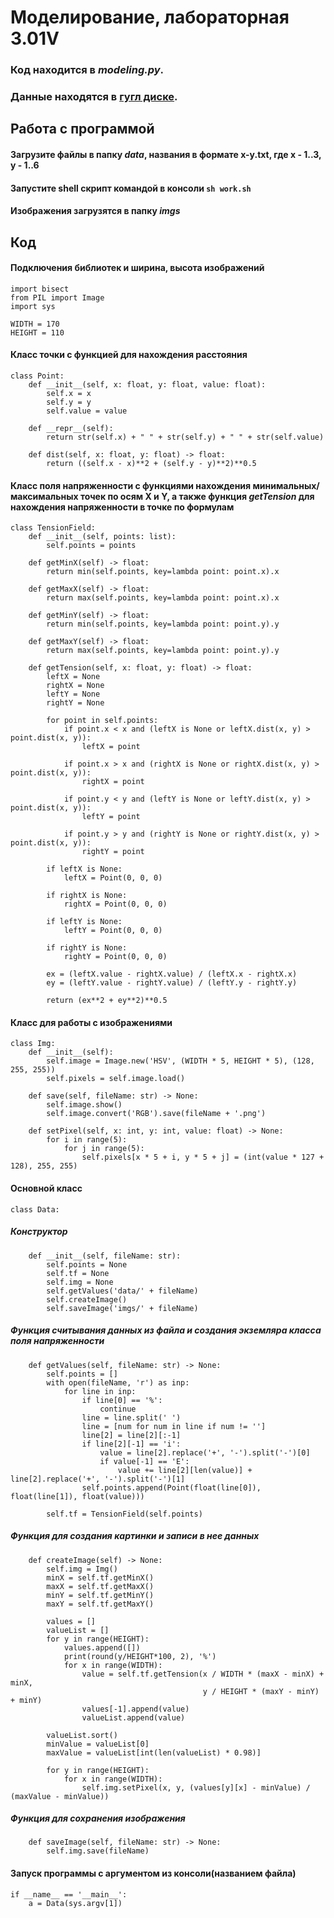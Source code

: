 # Моделирование, лабораторная 3.01V

### Код находится в *modeling.py*.
### Данные находятся в [гугл диске](https://drive.google.com/drive/u/0/folders/1IuJDaZ1zSW1CxXfuGAQlgaS6GmzVH4oP).
## Работа с программой
#### Загрузите файлы в папку *data*, названия в формате x-y.txt, где x - 1..3, y - 1..6
#### Запустите shell скрипт командой в консоли `sh work.sh`
#### Изображения загрузятся в папку *imgs*

## Код
#### Подключения библиотек и ширина, высота изображений
```
import bisect
from PIL import Image
import sys

WIDTH = 170
HEIGHT = 110
```

#### Класс точки с функцией для нахождения расстояния

```
class Point:
    def __init__(self, x: float, y: float, value: float):
        self.x = x
        self.y = y
        self.value = value

    def __repr__(self):
        return str(self.x) + " " + str(self.y) + " " + str(self.value)

    def dist(self, x: float, y: float) -> float:
        return ((self.x - x)**2 + (self.y - y)**2)**0.5
```

#### Класс поля напряженности с функциями нахождения минимальных/максимальных точек по осям X и Y, а также функция *getTension* для нахождения напряженности в точке по формулам

```
class TensionField:
    def __init__(self, points: list):
        self.points = points

    def getMinX(self) -> float:
        return min(self.points, key=lambda point: point.x).x

    def getMaxX(self) -> float:
        return max(self.points, key=lambda point: point.x).x

    def getMinY(self) -> float:
        return min(self.points, key=lambda point: point.y).y

    def getMaxY(self) -> float:
        return max(self.points, key=lambda point: point.y).y

    def getTension(self, x: float, y: float) -> float:
        leftX = None
        rightX = None
        leftY = None
        rightY = None

        for point in self.points:
            if point.x < x and (leftX is None or leftX.dist(x, y) > point.dist(x, y)):
                leftX = point

            if point.x > x and (rightX is None or rightX.dist(x, y) > point.dist(x, y)):
                rightX = point

            if point.y < y and (leftY is None or leftY.dist(x, y) > point.dist(x, y)):
                leftY = point

            if point.y > y and (rightY is None or rightY.dist(x, y) > point.dist(x, y)):
                rightY = point

        if leftX is None:
            leftX = Point(0, 0, 0)

        if rightX is None:
            rightX = Point(0, 0, 0)

        if leftY is None:
            leftY = Point(0, 0, 0)

        if rightY is None:
            rightY = Point(0, 0, 0)

        ex = (leftX.value - rightX.value) / (leftX.x - rightX.x)
        ey = (leftY.value - rightY.value) / (leftY.y - rightY.y)

        return (ex**2 + ey**2)**0.5
```

#### Класс для работы с изображениями

```
class Img:
    def __init__(self):
        self.image = Image.new('HSV', (WIDTH * 5, HEIGHT * 5), (128, 255, 255))
        self.pixels = self.image.load()

    def save(self, fileName: str) -> None:
        self.image.show()
        self.image.convert('RGB').save(fileName + '.png')

    def setPixel(self, x: int, y: int, value: float) -> None:
        for i in range(5):
            for j in range(5):
                self.pixels[x * 5 + i, y * 5 + j] = (int(value * 127 + 128), 255, 255)
```

#### Основной класс

```
class Data:
```

##### Конструктор
```
    def __init__(self, fileName: str):
        self.points = None
        self.tf = None
        self.img = None
        self.getValues('data/' + fileName)
        self.createImage()
        self.saveImage('imgs/' + fileName)
```

##### Функция считывания данных из файла и создания экземляра класса поля напряженности
```
    def getValues(self, fileName: str) -> None:
        self.points = []
        with open(fileName, 'r') as inp:
            for line in inp:
                if line[0] == '%':
                    continue
                line = line.split(' ')
                line = [num for num in line if num != '']
                line[2] = line[2][:-1]
                if line[2][-1] == 'i':
                    value = line[2].replace('+', '-').split('-')[0]
                    if value[-1] == 'E':
                        value += line[2][len(value)] + line[2].replace('+', '-').split('-')[1]
                self.points.append(Point(float(line[0]), float(line[1]), float(value)))

        self.tf = TensionField(self.points)
```

##### Функция для создания картинки и записи в нее данных
```
    def createImage(self) -> None:
        self.img = Img()
        minX = self.tf.getMinX()
        maxX = self.tf.getMaxX()
        minY = self.tf.getMinY()
        maxY = self.tf.getMaxY()

        values = []
        valueList = []
        for y in range(HEIGHT):
            values.append([])
            print(round(y/HEIGHT*100, 2), '%')
            for x in range(WIDTH):
                value = self.tf.getTension(x / WIDTH * (maxX - minX) + minX,
                                           y / HEIGHT * (maxY - minY) + minY)
                values[-1].append(value)
                valueList.append(value)

        valueList.sort()
        minValue = valueList[0]
        maxValue = valueList[int(len(valueList) * 0.98)]

        for y in range(HEIGHT):
            for x in range(WIDTH):
                self.img.setPixel(x, y, (values[y][x] - minValue) / (maxValue - minValue))
```

##### Функция для сохранения изображения
```
    def saveImage(self, fileName: str) -> None:
        self.img.save(fileName)
```

#### Запуск программы с аргументом из консоли(названием файла)
```
if __name__ == '__main__':
    a = Data(sys.argv[1])
```
